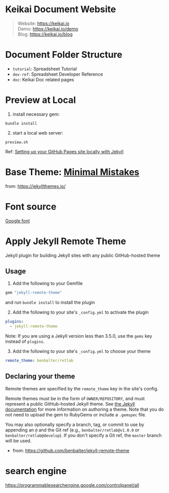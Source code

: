 # Keikai Document Website

> Website: https://keikai.io  
> Demo: https://keikai.io/demo  
> Blog: https://keikai.io/blog

# Document Folder Structure
* `tutorial`: Spreadsheet Tutorial
* `dev-ref`: Spreadsheet Developer Reference
* `doc`: Keikai Doc related pages

# Preview at Local
1. install necessary gem:

`bundle install`

2. start a local web server:

`preview.sh`


Ref: [Setting up your GitHub Pages site locally with Jekyll](https://help.github.com/en/articles/setting-up-your-github-pages-site-locally-with-jekyll)


# Base Theme: [Minimal Mistakes](https://mmistakes.github.io/minimal-mistakes/)
from: https://jekyllthemes.io/

# Font source
[Google font](https://fonts.google.com)

# Apply Jekyll Remote Theme

Jekyll plugin for building Jekyll sites with any public GitHub-hosted theme


## Usage

1. Add the following to your Gemfile

  ```ruby
  gem "jekyll-remote-theme"
  ```

  and run `bundle install` to install the plugin

2. Add the following to your site's `_config.yml` to activate the plugin

  ```yml
  plugins:
    - jekyll-remote-theme
  ```
  Note: If you are using a Jekyll version less than 3.5.0, use the `gems` key instead of `plugins`.

3. Add the following to your site's `_config.yml` to choose your theme

  ```yml
  remote_theme: benbalter/retlab
  ```

## Declaring your theme

Remote themes are specified by the `remote_theme` key in the site's config.

Remote themes must be in the form of `OWNER/REPOSITORY`, and must represent a public GitHub-hosted Jekyll theme. See [the Jekyll documentation](https://jekyllrb.com/docs/themes/) for more information on authoring a theme. Note that you do not need to upload the gem to RubyGems or include a `.gemspec` file.

You may also optionally specify a branch, tag, or commit to use by appending an `@` and the Git ref (e.g., `benbalter/retlab@v1.0.0` or `benbalter/retlab@develop`). If you don't specify a Git ref, the `master` branch will be used.


* from: https://github.com/benbalter/jekyll-remote-theme

# search engine
https://programmablesearchengine.google.com/controlpanel/all